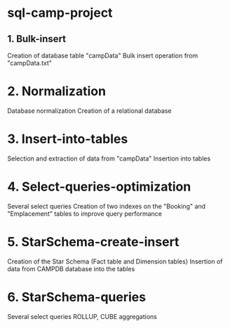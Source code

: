 # sql-camp-project

## 1. Bulk-insert
   Creation of database table "campData"
   Bulk insert operation from "campData.txt"

# 2. Normalization
   Database normalization
   Creation of a relational database

# 3. Insert-into-tables
   Selection and extraction of data from "campData"
   Insertion into tables

# 4. Select-queries-optimization
   Several select queries
   Creation of two indexes on the "Booking" and "Emplacement" tables to improve query performance

# 5. StarSchema-create-insert
   Creation of the Star Schema (Fact table and Dimension tables)
   Insertion of data from CAMPDB database into the tables

# 6. StarSchema-queries
   Several select queries
   ROLLUP, CUBE aggregations
